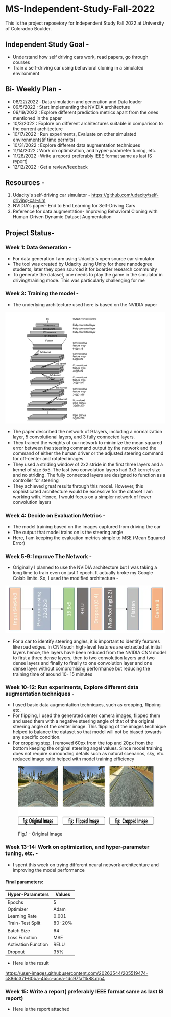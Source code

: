 # MS-Independent-Study-Fall-2022

This is the project reposetory for Independent Study Fall 2022 at University of Coloradoo Boulder.

## Independent Study Goal -

- Understand how self driving cars work, read papers, go through courses
- Train a self-driving car using behavioral cloning in a simulated environment

## Bi- Weekly Plan -

- 08/22/2022	: Data simulation and generation and Data loader
- 09/5/2022	: Start implementing the NVIDIA architecture
- 09/19/2022	: Explore different prediction metrics apart from the ones mentioned in the paper
- 10/3/2022	: Explore on different architectures suitable in comparison to the current architecture
- 10/17/2022 : Run experiments, Evaluate on other simulated environments(if time permits)
- 10/31/2022 : Explore different data augmentation techniques
- 11/14/2022 : Work on optimization, and hyper-parameter tuning, etc.
- 11/28/2022 : Write a report( preferably IEEE format same as last IS report)
- 12/12/2022 : Get a review/feedback

## Resources -

1. Udacity's self-driving car simulator - https://github.com/udacity/self-driving-car-sim
2. NVIDIA's paper- End to End Learning for Self-Driving Cars
3. Reference for data augmentation- Improving Behavioral Cloning with Human-Driven Dynamic Dataset Augmentation

## Project Status- 

### Week 1: Data Generation -

- For data generation I am using Udacity's open source car simulator
- The tool was created by Udacity using Unity for there nanodegree students, later they open sourced it for boarder research community
- To generate the dataset, one needs to play the game in the simulator in driving/training mode. This was particularly challenging for me

### Week 3: Training the model -

- The underlying architecture used here is based on the NVIDIA paper

<img src="images\NVIDIA-architecture.png" width="500" height="350">

- The paper described the network of 9 layers, including a normalization layer, 5 convolutional layers, and 3 fully connected layers.
- They trained the weights of our network to minimize the mean squared error between the steering command output by the network and the command of either the human driver or the adjusted steering command for off-center and rotated images
- They used a striding window of 2x2 stride in the first three layers and a kernel of size 5x5. The last two convolution layers had 3x3 kernel size and no striding. The fully connected layers are designed to function as a controller for steering
- They achieved great results through this model. However, this sophisticated architecture would be excessive for the dataset I am working with. Hence, I would focus on a simpler network of fewer convolution layers

### Week 4: Decide on Evaluation Metrics -

- The model training based on the images captured from driving the car
- The output that model trains on is the steering angle
- Here, I am keeping the evaluation metrics simple to MSE (Mean Squared Error)

### Week 5-9: Improve The Network -

- Originally I planned to use the NVIDIA architecture but I was taking a long time to train even on just 1 epoch. It actually broke my Google Colab limits. So, I used the modified architecture -

<img src="images\simplified-NVIDIA-architecture.png" width="500" height="150">

- For a car to identify steering angles, it is important to identify features like road edges. In CNN such high-level features are extracted at initial layers hence, the layers have been reduced from the NVIDIA CNN model to first a three dense layers, then to two convolution layers and two dense layers and finally to finally to one convolution layer and one dense layer without compromising performance but reducing the training time of around 10- 15 minutes

### Week 10-12: Run experiments, Explore different data augmentation techniques -

- I used basic data augmentation techniques, such as cropping, flipping etc.
- For flipping, I used the generated center camera images, flipped them and used them with a negative steering angle of that of the original steering angle of the center image. This flipping of the images technique helped to balance the dataset so that model will not be biased towards any specific condition.
- For cropping step, I removed 60px from the top and 20px from the bottom keeping the original steering angel values. Since model training does not require surrounding details such as natural scenarios, sky, etc. reduced image ratio helped with model training efficiency

<figure>
  <img src="images\data-augmentation.png" height='200'>
  <figcaption>Fig.1 - Original Image</figcaption>
</figure>

### Week 13-14: Work on optimization, and hyper-parameter tuning, etc. -

- I spent this week on trying different neural network architechture and improving the model performance
#### Final parameters:

| Hyper-Parameters  | Values  |
|---|---|
|  Epochs |  5  |
| Optimizer  | Adam   |
| Learning Rate  |  0.001  |
| Train-Test Split |  80-20%  |
| Batch Size  |  64  |
|  Loss Function |  MSE  |
| Activation Function  |  RELU  |
| Dropout  |  35%  |

- Here is the result

https://user-images.githubusercontent.com/20263544/205519474-c886c371-60ba-455c-acea-1dc97faf1588.mp4


### Week 15: Write a report( preferably IEEE format same as last IS report)
- Here is the report attached

